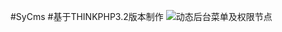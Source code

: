 #SyCms
#基于THINKPHP3.2版本制作
![动态后台菜单及权限节点](http://git.oschina.net/uploads/images/2015/0807/115621_7585be13_10167.jpeg "动态后台菜单及权限节点")
